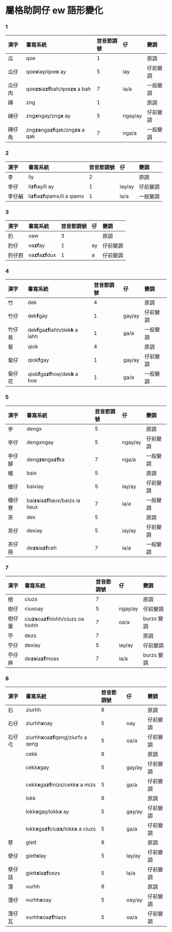 # 屬格助詞仔 ew 語形變化

### 1

| 漢字 | 書寫系統 | 首音節調號 | 仔 | 變調 |
| :--- | :--- | :--- | :--- | :--- |
| 瓜 | qoe | 1 | | 原調 |
| 瓜仔 | qoe**x**iay/qoe**x** ay | 5 | iay | 仔前變調 |
| 瓜仔肉 | qoe**zs**ia**zf**bah/qoe**zs** a bah | 7 | ia/a | 一般變調 |
| 磚 | zng | 1 | | 原調 |
| 磚仔 | zng**x**ngay/zng**x** ay | 5 | ngay/ay | 仔前變調 |
| 磚仔角 | zng**zs**nga**zf**qak/zng**zs** a qak | 7 | nga/a | 一般變調 |

### 2

| 漢字 | 書寫系統 | 首音節調號 | 仔 | 變調 |
| :--- | :--- | :--- | :--- | :--- |
| 李 | liy | 2 | | 原調 |
| 李仔 | li**zf**iay/li ay | 1 | iay/ay | 仔前變調 |
| 李仔鹹 | li**zf**ia**zf**qiamx/li a qiamx | 1 | ia/a | 一般變調 |

### 3

| 漢字 | 書寫系統 | 首音節調號 | 仔 | 變調 |
| :--- | :--- | :--- | :--- | :--- |
| 豹 | vaw | 3 | | 原調 |
| 豹仔 | va**zf**ay | 1 | ay | 仔前變調 |
| 豹仔廚 | va**zf**a**zf**dux | 1 | a | 仔前變調 |

### 4

| 漢字 | 書寫系統 | 首音節調號 | 仔 | 變調 |
| :--- | :--- | :--- | :--- | :--- |
| 竹 | dek | 4 | | 原調 |
| 竹仔 | dek**f**gay | 1 | gay/ay | 仔前變調 |
| 竹仔易 | dek**f**ga**zf**iahh/dek**k** a iahh | 1 | ga/a | 一般變調 |
| 菊 | qiok | 4 | | 原調 |
| 菊仔 | qiok**f**gay | 1 | gay/ay | 仔前變調 |
| 菊仔花 | qiok**f**ga**zf**hoe/dek**k** a hoe | 1 | ga/a | 一般變調 |

### 5

| 漢字 | 書寫系統 | 首音節調號 | 仔 | 變調 |
| :--- | :--- | :--- | :--- | :--- |
| 亭 | dengx | 5 | | 原調 |
| 亭仔 | dengxngay | 5 | ngay/ay | 仔前變調 |
| 亭仔腳 | deng**zs**nga**zf**ka | 7 | nga/a | 一般變調 |
| 楣 | baix | 5 | | 原調 |
| 楣仔 | baixiay | 5 | iay/ay | 仔前變調 |
| 楣仔寮 | bai**zs**ia**zf**liaux/baizs ia liaux | 7 | ia/a | 一般變調 |
| 茶 | dex | 5 | | 原調 |
| 茶仔 | dexiay | 5 | iay/ay | 仔前變調 |
| 茶仔冊 | de**zs**ia**zf**ceh | 7 | ia/a | 一般變調 |

### 7

| 漢字 | 書寫系統 | 首音節調號 | 仔 | 變調 |
| :--- | :--- | :--- | :--- | :--- |
| 樹 | ciuzs | 7 || 原調 |
| 樹仔 | ciuxoay | 5 | ngay/ay | 仔前變調 |
| 樹仔葉 | ciu**zs**oa**zf**hiohh/ciuzs oa hiohh | 7 | oa/a | burzs 變調 |
| 苧 | dezs | 7 || 原調 |
| 苧仔 | dexiay | 5 | iay/ay | 仔前變調 |
| 苧仔麻 | de**zs**ia**zf**moax | 7 | ia/a | burzs 變調 |

### 8

| 漢字 | 書寫系統 | 首音節調號 | 仔 | 變調 |
| :--- | :--- | :--- | :--- | :--- |
| 石 | ziurhh | 8 | | 原調 |
| 石仔 | ziurhh**x**oay | 5 | oay | 仔前變調 |
| 石仔弓 | ziurhh**x**oa**zf**qeng/ziurfx a qeng | 5 | oa/a | 仔前變調 |
| | cekk | 8 | | 原調 |
| | cekk**x**gay | 5 | gay/ay | 仔前變調 |
| | cekk**x**ga**zf**mizs/cekk**x** a mizs | 5 | ga/a | 仔前變調 |
| | lokk | 8 | | 原調 |
| | lokk**x**gay/lokk**x** ay | 5 | gay/ay | 仔前變調 |
| | lokk**x**ga**zf**ciu**zs**/lokk**x** a ciuzs | 5 | ga/a | 仔前變調 |
| 孽 | giett | 8 || 原調 |
| 孽仔 | giett**x**lay | 5 | lay/ay | 仔前變調 |
| 孽仔話 | giett**x**la**zf**oezs | 5 | la/a | 仔前變調 |
| 薄 | vurhh | 8 || 原調 |
| 薄仔 | vurhh**x**oay | 5 | oay/ay | 仔前變調 |
| 薄仔瓦 | vurhh**x**oa**zf**hiazs | 5 | oa/a | 仔前變調 |
